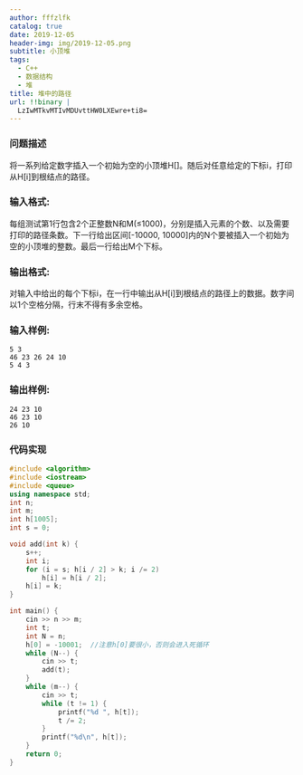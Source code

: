 ```yaml
---
author: fffzlfk
catalog: true
date: 2019-12-05
header-img: img/2019-12-05.png
subtitle: 小顶堆
tags:
  - C++
  - 数据结构
  - 堆
title: 堆中的路径
url: !!binary |
  LzIwMTkvMTIvMDUvttHW0LXEwre+ti8=
---
```



### 问题描述
将一系列给定数字插入一个初始为空的小顶堆H[]。随后对任意给定的下标i，打印从H[i]到根结点的路径。

### 输入格式:
每组测试第1行包含2个正整数N和M(≤1000)，分别是插入元素的个数、以及需要打印的路径条数。下一行给出区间[-10000, 10000]内的N个要被插入一个初始为空的小顶堆的整数。最后一行给出M个下标。

### 输出格式:
对输入中给出的每个下标i，在一行中输出从H[i]到根结点的路径上的数据。数字间以1个空格分隔，行末不得有多余空格。

### 输入样例:
```
5 3
46 23 26 24 10
5 4 3
```
### 输出样例:
```
24 23 10
46 23 10
26 10
```
### 代码实现
```cpp
#include <algorithm>
#include <iostream>
#include <queue>
using namespace std;
int n;
int m;
int h[1005];
int s = 0;

void add(int k) {
    s++;
    int i;
    for (i = s; h[i / 2] > k; i /= 2)
        h[i] = h[i / 2];
    h[i] = k;
}

int main() {
    cin >> n >> m;
    int t;
    int N = n;
    h[0] = -10001;  //注意h[0]要很小，否则会进入死循环
    while (N--) {
        cin >> t;
        add(t);
    }
    while (m--) {
        cin >> t;
        while (t != 1) {
            printf("%d ", h[t]);
            t /= 2;
        }
        printf("%d\n", h[t]);
    }
    return 0;
}
```